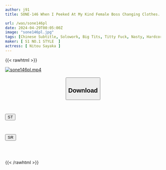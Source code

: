 ```yaml
---
author: j91
title: SONE-146 When I Peeked At My Kind Female Boss Changing Clothes... My Sexual Desire Exploded Due To Her Amazing Big Breasted Body! I Asked Him Seriously And He Let Me Fuck Him. Sayaka Nito

url: /was/sone146pl
date: 2024-04-29T00:05:00Z
image: "sone146pl.jpg"
tags: [Chinese Subtitle, Solowork, Big Tits, Titty Fuck, Nasty, Hardcore, Slender, Female Boss	]
maker: [ S1 NO.1 STYLE  ]
actress: [ Nitou Sayaka ]
---
```



{{< rawhtml >}}

<div class="video" data-videoid="1p1XAajLpah1o9">
    <a href="javascript:;">
        <img src="/was/sone146pl/sone146pl.jpg" width="WIDTH" height="HEIGHT" alt="sone146pl.mp4" loading="lazy">
    </a>
</div>

<script type="text/javascript" src="https://j91.asia/asset/on-demand-st.js"></script>

<br>
  <link rel="stylesheet" href="https://j91.asia/asset/bs5.css">
  
  <center>
  <button class="btn btn-primary" type="button" data-bs-toggle="collapse" data-bs-target=".multi-collapse" aria-expanded="false" aria-controls="multiCollapseExample1 multiCollapseExample2"><h2>Download</h2></button></center>
</p>
<div class="row">
  <div class="col">
    <div class="collapse multi-collapse" id="multiCollapseExample1">
      <div class="card card-body">
	      	      <br>
<div class="buttons">  
<p><a href="https://streamtape.to/v/1p1XAajLpah1o9" target="_blank"><button class="btn-hover color-3"><i class="fa fa-download"></i> ST</button></a></p></div>
    </div>
  </div>
</div>
  <div class="col">
    <div class="collapse multi-collapse" id="multiCollapseExample2">
      <div class="card card-body">
	      <br>
<div class="buttons">
<p><a href="https://rubystm.com/zuojopnzy8m8" target="_blank"><button class="btn-hover color-9"><i class="fa fa-download"></i> SR</button></a></p></div>
<br><br>
      </div>
    </div>
  </div>
</div>

{{< /rawhtml >}}